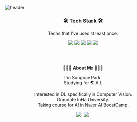 ![header](https://capsule-render.vercel.app/api?type=wave&color=auto&height=300&section=header&text=SungBae%20Park&fontSize=60)


<h3 align='center'>🛠 Tech Stack 🛠</h3>

<p align='center' font-weight='bold'> Techs that I've used at least once.</p>
<p align='center'>
<img src="https://img.shields.io/badge/Python-3766AB?style=flat&logo=Python&logoColor=white"> 
<img src="https://img.shields.io/badge/Pytorch-FF3232?style=flat&logo=Pytorch&logoColor=white"> 
<img src="https://img.shields.io/badge/Tensorflow-FF8C0A?style=flat&logo=Tensorflow&logoColor=white"> 
<img src="https://img.shields.io/badge/Numpy-1E8449?style=flat&logo=Numpy&logoColor=white">
<img src="https://img.shields.io/badge/MySQL-FFD228?style=flat&logo=MySQL&logoColor=white">
</p>
<br></br>

<p align='center'> 👨🏻‍💻 <strong>About Me</strong> 👨🏻‍💻 </p>
<p align='center'> I'm Sungbae Park. 
<br> Studying for 🌏  A.I. 
</p>

<p align='center'>
Interested in DL specifically in Computer Vision.
<br> Graudate InHa University.
<br> Taking course for AI in Naver AI BoostCamp.
</p>

<p align='center'> 
    <a href="mailto:sbag07800gmail.com"><img src="https://img.shields.io/badge/Mail-FF5050?style=flat&logo=Gmail&logoColor=white&link=""/></a>&nbsp
    <a href="https://songbae.oopy.io/"><img src="https://img.shields.io/badge/Blog-000000?style=flat&logo=Notion&logoColor=white"/></a>&nbsp
</p>
<br></br>
